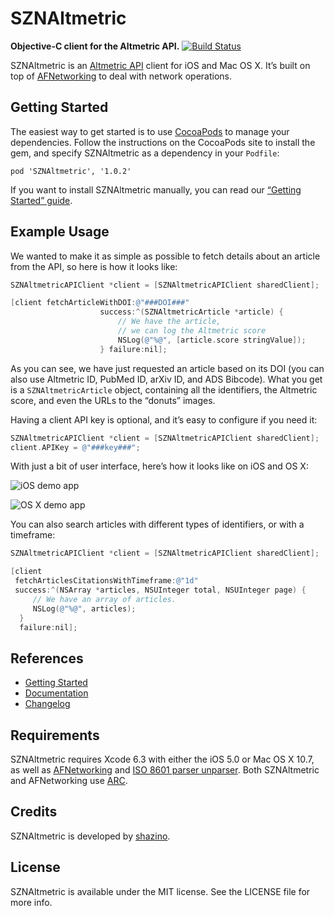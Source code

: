 # SZNAltmetric

**Objective-C client for the Altmetric API.**
[![Build Status](https://travis-ci.org/shazino/SZNAltmetric.png?branch=master)](https://travis-ci.org/shazino/SZNAltmetric)

SZNAltmetric is an [Altmetric API](http://api.altmetric.com) client for iOS and Mac OS X. It’s built on top of [AFNetworking](http://www.github.com/AFNetworking/AFNetworking) to deal with network operations.

## Getting Started

The easiest way to get started is to use [CocoaPods](http://cocoapods.org) to manage your dependencies. Follow the instructions on the CocoaPods site to install the gem, and specify SZNAltmetric as a dependency in your `Podfile`:

```
pod 'SZNAltmetric', '1.0.2'
```

If you want to install SZNAltmetric manually, you can read our [“Getting Started” guide](https://github.com/shazino/SZNAltmetric/wiki/Getting-Started).


## Example Usage

We wanted to make it as simple as possible to fetch details about an article from the API, so here is how it looks like:

```objectivec
SZNAltmetricAPIClient *client = [SZNAltmetricAPIClient sharedClient];

[client fetchArticleWithDOI:@"###DOI###"
                    success:^(SZNAltmetricArticle *article) {
                        // We have the article, 
                        // we can log the Altmetric score
                        NSLog(@"%@", [article.score stringValue]);
                    } failure:nil];
```

As you can see, we have just requested an article based on its DOI (you can also use Altmetric ID, PubMed ID, arXiv ID, and ADS Bibcode). What you get is a `SZNAltmetricArticle` object, containing all the identifiers, the Altmetric score, and even the URLs to the “donuts” images.

Having a client API key is optional, and it’s easy to configure if you need it:

```objectivec
SZNAltmetricAPIClient *client = [SZNAltmetricAPIClient sharedClient];
client.APIKey = @"###key###";
```

With just a bit of user interface, here’s how it looks like on iOS and OS X:

![iOS demo app](https://github.com/shazino/SZNAltmetric/wiki/img/v0-3/screen-iOS-400px.png)

![OS X demo app](https://github.com/shazino/SZNAltmetric/wiki/img/v0-3/screen-OSX.png)

You can also search articles with different types of identifiers, or with a timeframe:

```objectivec
SZNAltmetricAPIClient *client = [SZNAltmetricAPIClient sharedClient];

[client
 fetchArticlesCitationsWithTimeframe:@"1d"
 success:^(NSArray *articles, NSUInteger total, NSUInteger page) {
     // We have an array of articles.
     NSLog(@"%@", articles);
  }
  failure:nil];
```


## References

- [Getting Started](https://github.com/shazino/SZNAltmetric/wiki/Getting-Started)
- [Documentation](http://shazino.github.io/SZNAltmetric/)
- [Changelog](https://github.com/shazino/SZNAltmetric/wiki/Changelog)


## Requirements

SZNAltmetric requires Xcode 6.3 with either the iOS 5.0 or Mac OS X 10.7, as well as [AFNetworking](https://github.com/AFNetworking/AFNetworking) and [ISO 8601 parser unparser](https://bitbucket.org/boredzo/iso-8601-parser-unparser/). Both SZNAltmetric and AFNetworking use [ARC](https://developer.apple.com/library/ios/#releasenotes/ObjectiveC/RN-TransitioningToARC/Introduction/Introduction.html).


## Credits

SZNAltmetric is developed by [shazino](http://www.shazino.com).


## License

SZNAltmetric is available under the MIT license. See the LICENSE file for more info.
